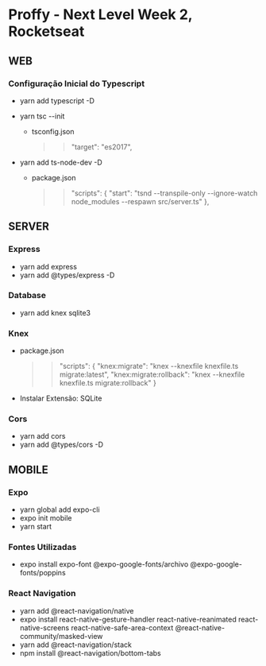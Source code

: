 # Proffy - Next Level Week 2, Rocketseat

## WEB
### Configuração Inicial do Typescript
- yarn add typescript -D

- yarn tsc --init
    - tsconfig.json
        >> "target": "es2017",

- yarn add ts-node-dev -D
    - package.json
        >> "scripts": {
            "start": "tsnd --transpile-only --ignore-watch node_modules --respawn src/server.ts"
        },

## SERVER
### Express
- yarn add express
- yarn add @types/express -D

### Database
- yarn add knex sqlite3

### Knex
- package.json
    >> "scripts": {
       "knex:migrate": "knex --knexfile knexfile.ts migrate:latest",
       "knex:migrate:rollback": "knex --knexfile knexfile.ts migrate:rollback"
    }

- Instalar Extensão: SQLite

### Cors
- yarn add cors
- yarn add @types/cors -D

## MOBILE
### Expo
- yarn global add expo-cli
- expo init mobile
- yarn start

### Fontes Utilizadas
- expo install expo-font @expo-google-fonts/archivo @expo-google-fonts/poppins

### React Navigation
- yarn add @react-navigation/native
- expo install react-native-gesture-handler react-native-reanimated react-native-screens react-native-safe-area-context @react-native-community/masked-view
- yarn add @react-navigation/stack
- npm install @react-navigation/bottom-tabs
